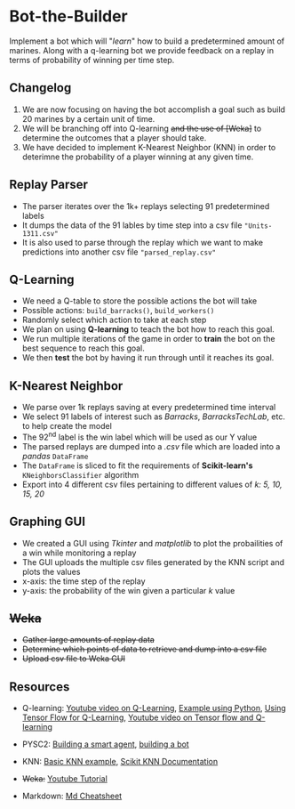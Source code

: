# Bot-the-Builder
Implement a bot which will "*learn*" how to build a predetermined amount of marines. Along with a q-learning bot we  provide feedback on a replay in terms of probability of winning per time step.

**Changelog**
-----
1. We are now focusing on  having the bot accomplish a goal such as build 20 marines by a certain unit of time.
2. We will be branching off into Q-learning ~~and the use of [Weka]~~ to determine the outcomes that a player should take.
3. We have decided to implement K-Nearest Neighbor (KNN) in order to deterimne the probability 
of a player winning at any given time. 

Replay Parser
---
* The parser iterates over the 1k+ replays selecting 91 predetermined labels
* It dumps the data of the 91 lables by time step into a csv file `"Units-1311.csv"`
* It is also used to parse through the replay which we want to make predictions into another csv file `"parsed_replay.csv"`


Q-Learning
---
* We need a Q-table to store the possible actions the bot will take
* Possible actions: `build_barracks()`, `build_workers()`
* Randomly select which action to take at each step 
* We plan on using **Q-learning** to teach the bot how to reach this goal.
* We run multiple iterations of the game in order to **train** the bot on the best sequence to reach this goal.
* We then **test** the bot by having it run through until it reaches its goal.

K-Nearest Neighbor
---
* We parse over 1k replays saving at every predetermined time interval  
* We select 91 labels of interest such as *Barracks*, *BarracksTechLab*, etc. to help create the model
* The 92<sup>nd</sup> label is the win label which will be used as our Y value
* The parsed replays are dumped into a *.csv* file which are loaded into a *pandas* `DataFrame`
* The `DataFrame` is sliced to fit the requirements of **Scikit-learn's** `KNeighborsClassifier` algorithm
* Export into 4 different csv files pertaining to different values of *k: 5, 10, 15, 20*

Graphing GUI
---
* We created a GUI using *Tkinter* and *matplotlib* to plot the probailities of a win while monitoring a replay 
* The GUI uploads the multiple csv files generated by the KNN script and plots the values
* x-axis: the time step of the replay
* y-axis: the probability of the win given a particular *k* value 


~~Weka~~
---
- ~~Gather large amounts of replay data~~
- ~~Determine which points of data to retrieve and dump into a csv file~~
- ~~Upload csv file to Weka GUI~~

Resources
---
* Q-learning: [Youtube video on Q-Learning](https://youtu.be/qPE4CPQY7mc), [Example using Python](http://amunategui.github.io/reinforcement-learning/), [Using Tensor Flow for Q-Learning](https://medium.com/emergent-future/simple-reinforcement-learning-with-tensorflow-part-0-q-learning-with-tables-and-neural-networks-d195264329d0), [Youtube video on Tensor flow and Q-learning](https://youtu.be/Vz5l886eptw)
* PYSC2: [Building a smart agent](https://chatbotslife.com/building-a-smart-pysc2-agent-cdc269cb095d), [building a bot](https://github.com/skjb/pysc2-tutorial)

* KNN: [Basic KNN example](https://kevinzakka.github.io/2016/07/13/k-nearest-neighbor/),
 [Scikit KNN Documentation](http://scikit-learn.org/stable/modules/generated/sklearn.neighbors.KNeighborsClassifier.html)

* ~~Weka:~~ [Youtube Tutorial](https://www.youtube.com/watch?v=m7kpIBGEdkI)

* Markdown: [Md Cheatsheet](https://github.com/adam-p/markdown-here/wiki/Markdown-Cheatsheet)
